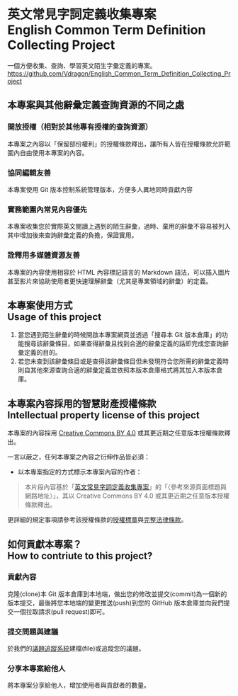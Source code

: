 # 英文常見字詞定義收集專案<br />English Common Term Definition Collecting Project
一個方便收集、查詢、學習英文陌生字彙定義的專案。  
<https://github.com/Vdragon/English_Common_Term_Definition_Collecting_Project>

## 本專案與其他辭彙定義查詢資源的不同之處
### 開放授權（相對於其他專有授權的查詢資源）
本專案之內容以「保留部份權利」的授權條款釋出，讓所有人皆在授權條款允許範圍內自由使用本專案的內容。

### 協同編輯友善
本專案使用 Git 版本控制系統管理版本，方便多人異地同時貢獻內容

### 實務範圍內常見內容優先
本專案收集您於實際英文閱讀上遇到的陌生辭彙，過時、棄用的辭彙不容易被列入其中增加後來查詢辭彙定義的負擔，保證實用。

### 詮釋用多媒體資源友善
本專案的內容使用相容於 HTML 內容標記語言的 Markdown 語法，可以插入圖片甚至影片來協助使用者更快速理解辭彙（尤其是專業領域的辭彙）的定義。

## 本專案使用方式<br />Usage of this project
1. 當您遇到陌生辭彙的時候開啟本專案網頁並透過「搜尋本 Git 版本倉庫」的功能搜尋該辭彙條目，如果查得辭彙且找到合適的辭彙定義的話即完成您查詢辭彙定義的目的。
2. 若您未查到該辭彙條目或是查得該辭彙條目但未發現符合您所需的辭彙定義時則自其他來源查詢合適的辭彙定義並依照本版本倉庫格式將其加入本版本倉庫。

## 本專案內容採用的智慧財產授權條款<br />Intellectual property license of this project
本專案的內容採用 [Creative Commons BY 4.0](https://creativecommons.org/licenses/by/4.0) 或其更近期之任意版本授權條款釋出。

一言以蔽之，任何本專案之內容之衍伸作品皆必須：

* 以本專案指定的方式標示本專案內容的作者：
> 本片段內容基於「[英文常見字詞定義收集專案](http://project.url.undefined)」的「〈參考來源頁面標題與網路地址〉」，其以 Creative Commons BY 4.0 或其更近期之任意版本授權條款釋出。

更詳細的規定事項請參考該授權條款的[授權標章](https://creativecommons.org/licenses/by/4.0)與[完整法律條款](https://creativecommons.org/licenses/by/4.0/legalcode)。

## 如何貢獻本專案？<br />How to contriute to this project?
### 貢獻內容
克隆(clone)本 Git 版本倉庫到本地端，做出您的修改並提交(commit)為一個新的版本提交，最後將您本地端的變更推送(push)到您的 GitHub 版本倉庫並向我們提交一個拉取請求(pull request)即可。

### 提交問題與建議
於我們的[議題追蹤系統](https://github.com/Vdragon/English_Common_Term_Definition_Collecting_Project/issues)建檔(file)或追蹤您的議題。

### 分享本專案給他人
將本專案分享給他人，增加使用者與貢獻者的數量。
